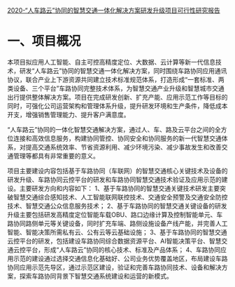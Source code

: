 [2020-“人车路云”协同的智慧交通一体化解决方案研发升级项目可行性研究报告](https://wenku.baidu.com/view/bd14ad8d1611cc7931b765ce05087632311274a7.html?rec_flag=default&fr=pc_newview_relate-1001_1-3-wk_rec_doc-1001_1-2-bd14ad8d1611cc7931b765ce05087632311274a7&sxts=1621926228933)



# 一、项目概况

本项目拟应用人工智能、自主可控高精度定位、大数据、云计算等新一代信息技术，研发“人车路云”协同的智慧交通一体化解决方案，同时围绕车路协同应用通讯协议，联合产业上下游资源共同建立技术标准规范体系，打造形成“一套标准、两类设备、三个平台”车路协同完整技术体系，为智慧交通产业升级和智慧城市交通出行提供整体解决方案。项目在完成研发创新、扩充产能、应用示范工作等目标的同时，可强化公司运营架构和管理体系升级，提升研发环境和生产条件，降低成本开支，增强销售管理能力、提升客户满意度。

“人车路云”协同的一体化智慧交通解决方案，通过人、车、路及云平台之间的全方位连接和高效信息服务，构建协同管控、协同安全和协同服务的新一代智慧交通体系，对提高交通系统效率、节省资源利用、减少环境污染、减少事故发生和改善交通管理等都具有非常重要的意义。

项目主要建设内容包括基于车路协同（车联网）的智慧交通核心关键技术及设备的研发升级、车路协同云控平台的研发和车路协同智慧交通技术验证及应用示范的建设。主要研发方向和内容如下：
1、基于车路协同的智慧交通关键技术研发主要突破智慧交通综合感知技术、人工智能联网联控技术、交通安全预警及交通安全防控技术、智慧交通公众信息服务技术；
2、基于车路协同的智慧交通关键设备的研发升级主要包括研发高精度定位智能车载OBU、路口边缘计算及控制智能单元、车路协同路侧单元等关键设备，同时扩充车端、路侧设施设备产线产能，并完善人工智能、智能决策所需私有云、公有云等云基础设施；
3、基于车路协同的智慧交通云控平台的研发，包括建设车路协同综合数据资源平台、AI智能决策平台、智慧交通云控平台，形成“人车路云”协同的核心技术、标准及产品体系；
4、车路协同应用示范的建设通过选择交通信息化基础好、公司业务优势覆盖地区，布局建设车路协同应用示范先导区，通过示范区建设，验证和完善车路协同技术、设备和解决方案，探索车路协同背景下智慧交通系统建设和运营的新模式。